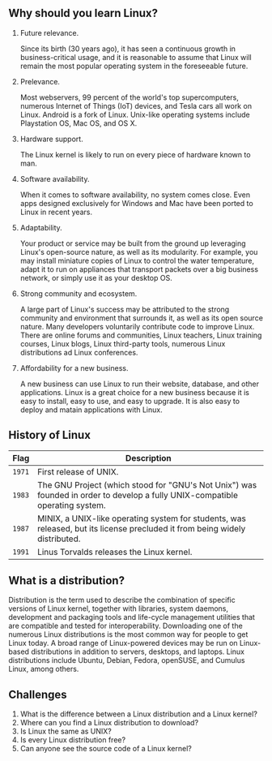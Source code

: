 ## Why should you learn Linux?

1. Future relevance. 

   Since its birth (30 years ago), it has seen a continuous growth in business-critical usage, and it is reasonable to assume that Linux will remain the most popular operating system in the foreseeable future.

1. Prelevance.
   
   Most webservers, 99 percent of the world's top supercomputers, numerous Internet of Things (IoT) devices, and Tesla cars all work on Linux. Android is a fork of Linux. Unix-like operating systems include Playstation OS, Mac OS, and OS X.
   
1. Hardware support.
   
   The Linux kernel is likely to run on every piece of hardware known to man. 

1. Software availability. 
   
   When it comes to software availability, no system comes close. Even apps designed exclusively for Windows and Mac have been ported to Linux in recent years. 
  
1. Adaptability.

   Your product or service may be built from the ground up leveraging Linux's open-source nature, as well as its modularity. For example, you may install miniature copies of Linux to control the water temperature, adapt it to run on appliances that transport packets over a big business network, or simply use it as your desktop OS.

1. Strong community and ecosystem.
   
   A large part of Linux's success may be attributed to the strong community and environment that surrounds it, as well as its open source nature. Many developers voluntarily contribute code to improve Linux. There are online forums and communities, Linux teachers, Linux training courses, Linux blogs, Linux third-party tools, numerous Linux distributions ad Linux conferences.

1. Affordability for a new business.
   
   A new business can use Linux to run their website, database, and other applications. Linux is a great choice for a new business because it is easy to install, easy to use, and easy to upgrade. It is also easy to deploy and matain applications with Linux.

## History of Linux

| Flag | Description |
| --- | --- |
| <code>1971</code> | First release of UNIX. |
| <code>1983</code> | The GNU Project (which stood for "GNU's Not Unix") was founded in order to develop a fully UNIX-compatible operating system.|
| <code>1987</code> | MINIX, a UNIX-like operating system for students, was released, but its license precluded it from being widely distributed. |
| <code>1991</code> | Linus Torvalds releases the Linux kernel. |

## What is a distribution?

Distribution is the term used to describe the combination of specific versions of Linux kernel, together with libraries, system daemons, development and packaging tools and life-cycle management utilities that are compatible and tested for interoperability.
Downloading one of the numerous Linux distributions is the most common way for people to get Linux today.
A broad range of Linux-powered devices may be run on Linux-based distributions in addition to servers, desktops, and laptops. Linux distributions include Ubuntu, Debian, Fedora, openSUSE, and Cumulus Linux, among others.

## Challenges

1. What is the difference between a Linux distribution and a Linux kernel?
2. Where can you find a Linux distribution to download?
3. Is Linux the same as UNIX?
4. Is every Linux distribution free?
5. Can anyone see the source code of a Linux kernel?
